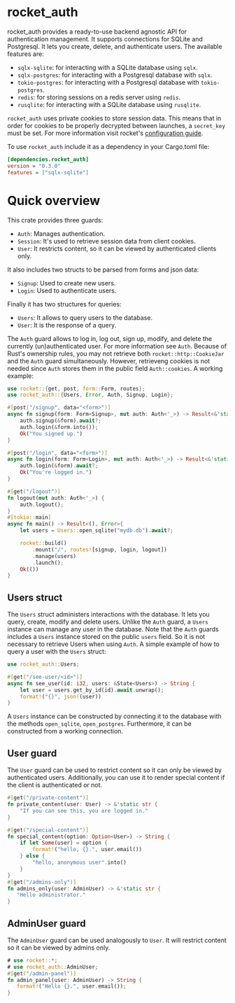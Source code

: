 # rocket_auth
rocket_auth provides a ready-to-use  backend agnostic API for authentication management.
It supports connections for SQLite and Postgresql. It lets you create, delete, and authenticate users.
The available features are:
* `sqlx-sqlite`: for interacting with a SQLite database using `sqlx`.
* `sqlx-postgres`: for interacting with a Postgresql database with `sqlx`.
* `tokio-postgres`: for interacting with a Postgresql database with `tokio-postgres`.
* `redis`: for storing sessions on a redis server using `redis`.
* `rusqlite`: for interacting with a SQLite database using `rusqlite`.

`rocket_auth` uses private cookies to store session data.
This means that in order for cookies to be properly decrypted between launches, a `secret_key` must be set.
For more information visit rocket's [configuration guide](https://rocket.rs/v0.5-rc/guide/configuration/#configuration).





To use `rocket_auth` include it as a dependency in your Cargo.toml file:
```ini
[dependencies.rocket_auth]
version = "0.3.0"
features = ["sqlx-sqlite"]
```
# Quick overview
This crate provides three guards:
* `Auth`: Manages authentication.
* `Session`: It's used to retrieve session data from client cookies.
* `User`: It restricts content, so it can be viewed by authenticated clients only.


It also includes two structs to be parsed from forms and json data:
* `Signup`: Used to create new users.
* `Login`: Used to authenticate users.


Finally it has two structures for queries:
* `Users`: It allows to query users to the database.
* `User`: It is the response of a query.


The `Auth` guard allows to log in, log out, sign up, modify, and delete the currently (un)authenticated user.
For more information see `Auth`. Because of Rust's ownership rules, you may not retrieve both `rocket::http::CookieJar` and the `Auth` guard
simultaneously. However, retrieveng cookies is not needed since `Auth` stores them in the public field `Auth::cookies`.
 A working example:
```rust
use rocket::{get, post, form::Form, routes};
use rocket_auth::{Users, Error, Auth, Signup, Login};

#[post("/signup", data="<form>")]
async fn signup(form: Form<Signup>, mut auth: Auth<'_>) -> Result<&'static str, Error> {
    auth.signup(&form).await?;
    auth.login(&form.into());
    Ok("You signed up.")
}

#[post("/login", data="<form>")]
async fn login(form: Form<Login>, mut auth: Auth<'_>) -> Result<&'static str, Error>{
    auth.login(&form).await?;
    Ok("You're logged in.")
}

#[get("/logout")]
fn logout(mut auth: Auth<'_>) {
    auth.logout();
}
#[tokio::main]
async fn main() -> Result<(), Error>{
    let users = Users::open_sqlite("mydb.db").await?;

    rocket::build()
        .mount("/", routes![signup, login, logout])
        .manage(users)
        .launch();
    Ok(())
}
```

## Users struct
The `Users` struct administers interactions with the database.
It lets you query, create, modify and delete users.
Unlike the `Auth` guard, a `Users` instance can manage any user in the database.
Note that the `Auth` guards includes a `Users` instance stored on the public `users` field.
So it is not necessary to retrieve Users when using `Auth`.
A simple example of how to query a user with the `Users` struct:

```rust
use rocket_auth::Users;

#[get("/see-user/<id>")]
async fn see_user(id: i32, users: &State<Users>) -> String {
    let user = users.get_by_id(id).await.unwrap();
    format!("{}", json!(user))
}
```

A `Users` instance can be constructed by connecting it to the database with the methods `open_sqlite`,
`open_postgres`. Furthermore, it can be constructed from a working connection.


## User guard
The `User` guard can be used to restrict content so it can only be viewed by authenticated users.
Additionally, you can use it to render special content if the client is authenticated or not.
```rust
#[get("/private-content")]
fn private_content(user: User) -> &'static str {
    "If you can see this, you are logged in."
}

#[get("/special-content")]
fn special_content(option: Option<User>) -> String {
    if let Some(user) = option {
        format!("hello, {}.", user.email())
    } else {
        "hello, anonymous user".into()
    }
}
#[get("/admins-only")]
fn admins_only(user: AdminUser) -> &'static str {
   "Hello administrator."
}
```

## AdminUser guard
The `AdminUser` guard can be used analogously to `User`.
It will restrict content so it can be viewed by admins only.
```rust
# use rocket::*;
# use rocket_auth::AdminUser;
#[get("/admin-panel")]
fn admin_panel(user: AdminUser) -> String {
   format!("Hello {}.", user.email());
}
```